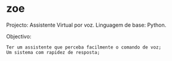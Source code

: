 # zoe
Projecto:
    Assistente Virtual por voz.
Linguagem de base: 
    Python.

Objectivo: 

    Ter um assistente que perceba facilmente o comando de voz;
    Um sistema com rapidez de resposta;

